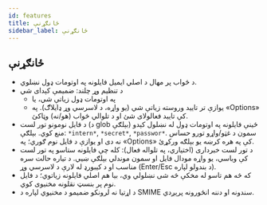 ```yaml
---
id: features
title: ځانګړنې
sidebar_label: ځانګړنې
---
```


## ځانګړنې

- د ځواب پر مهال د اصلي ایمیل فایلونه په اوتومات ډول نښلوي.
- د تنظیم وړ چلند: ضمیمې کېدای شي
  - په اوتومات ډول زیاتې شي، یا
  - یوازې تر تایید وروسته زیاتې شي (یو واړه، د لاسرسي وړ ډایلاګ). په «Options» کې تایید فعالولای شئ او د تلوالي ځواب (هو/نه) وټاکئ.
- د فایل نومونو تور لست (د glob بېلګې) ځینې فایلونه په اوتومات ډول له نښلول کېدو منع کوي. بېلګې: `*intern*`, `*secret*`, `*passwor*`.
  سمون د غټو/واړو تورو حساس نه دی او یوازې د فایل نوم ګوري؛ په «Options» کې په هره کرښه یو بېلګه ورکړئ.
- د تور لست خبرداری (اختیاري، په تلواله فعال): کله چې فایلونه ستاسو په تور لست کې وباسي، یو واړه مودال فایل او سمون موندلي بېلګې ښيي. د تیاره حالت سره مناسب او د کیبورډ له لارې د لاسرسي وړ (Enter/Esc د بندولو لپاره).
- که څه هم تاسو له مخکې څه شی نښلولي وي، بیا هم اصلي فایلونه زیاتوي؛ د فایل نوم پر بنسټ نقلونه مخنیوی کوي.
- د اړتیا نه لرونکو ضمیمو د مخنیوي لپاره د SMIME سندونه او دننه انځورونه پرېږدي.
